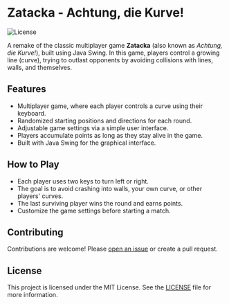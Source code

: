 # Zatacka - Achtung, die Kurve!
![License](https://img.shields.io/badge/License-MIT-lightgrey)

A remake of the classic multiplayer game **Zatacka** (also known as _Achtung, die Kurve!_), built using Java Swing. In this game, players control a growing line (curve), trying to outlast opponents by avoiding collisions with lines, walls, and themselves.


## Features
- Multiplayer game, where each player controls a curve using their keyboard.
- Randomized starting positions and directions for each round.
- Adjustable game settings via a simple user interface.
- Players accumulate points as long as they stay alive in the game.
- Built with Java Swing for the graphical interface.


## How to Play
- Each player uses two keys to turn left or right.
- The goal is to avoid crashing into walls, your own curve, or other players' curves.
- The last surviving player wins the round and earns points.
- Customize the game settings before starting a match.


## Contributing
Contributions are welcome! Please [open an issue](https://github.com/drachenpapa/zatacka/issues/new/choose) or create a pull request.


## License
This project is licensed under the MIT License. See the [LICENSE](LICENSE) file for more information.
